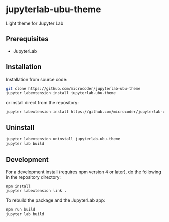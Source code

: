 # jupyterlab-ubu-theme

Light theme for Jupyter Lab

## Prerequisites

* JupyterLab

## Installation

Installation from source code:

```bash
git clone https://github.com/microcoder/jupyterlab-ubu-theme
jupyter labextension install jupyterlab-ubu-theme
```

or install direct from the repository:

```bash
jupyter labextension install https://github.com/microcoder/jupyterlab-ubu-theme
```

## Uninstall

```bash
jupyter labextension uninstall jupyterlab-ubu-theme
jupyter lab build
```

## Development

For a development install (requires npm version 4 or later), do the following in the repository directory:

```bash
npm install
jupyter labextension link .
```

To rebuild the package and the JupyterLab app:

```bash
npm run build
jupyter lab build
```
